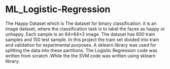 # ML_Logistic-Regression
 The Happy Dataset which is The dataset  for binary classification: it is an image dataset, where the classification task is to label the faces as happy or unhappy.
 Each sample is an 64×64×3 image. The dataset has 600 train samples and 150 test sample. 
 In this project the train set divided into train and validation for experimental purposes.
 A  sklearn library was used for splitting the data into these partitions. 
 The Logistic Regression code was written from scratch .While the  the SVM code was written using sklearn library.

